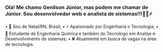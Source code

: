 ### Olá! Me chamo Genilson Júnior, mas podem me chamar de Júnior. Sou desenvolvedor web e analista de sistemas!!!👋😄⚡

• 📍  Sou de Natal/RN, Brasil;
• ⚡ Apaixonado por Engenharia e Tecnologia;
• 🧠 Estudante de Engenharia Química e também do Técnologo em Analise e Desenvolvimento de sistemas;
• ❌ Atualmente em busca de vagas na área de tecnologia.
